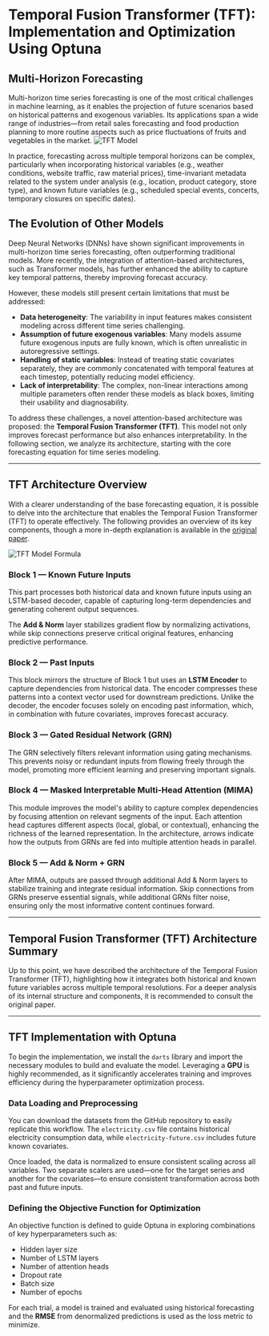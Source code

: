 # Temporal Fusion Transformer (TFT): Implementation and Optimization Using Optuna

## Multi-Horizon Forecasting

Multi-horizon time series forecasting is one of the most critical challenges in machine learning, as it enables the projection of future scenarios based on historical patterns and exogenous variables. Its applications span a wide range of industries—from retail sales forecasting and food production planning to more routine aspects such as price fluctuations of fruits and vegetables in the market.
![TFT Model](https://miro.medium.com/v2/resize:fit:1400/format:webp/1*j5GK3ITDvsDEQm7kVzoO_w.png)


In practice, forecasting across multiple temporal horizons can be complex, particularly when incorporating historical variables (e.g., weather conditions, website traffic, raw material prices), time-invariant metadata related to the system under analysis (e.g., location, product category, store type), and known future variables (e.g., scheduled special events, concerts, temporary closures on specific dates).

## The Evolution of Other Models

Deep Neural Networks (DNNs) have shown significant improvements in multi-horizon time series forecasting, often outperforming traditional models. More recently, the integration of attention-based architectures, such as Transformer models, has further enhanced the ability to capture key temporal patterns, thereby improving forecast accuracy.

However, these models still present certain limitations that must be addressed:

- **Data heterogeneity**: The variability in input features makes consistent modeling across different time series challenging.  
- **Assumption of future exogenous variables**: Many models assume future exogenous inputs are fully known, which is often unrealistic in autoregressive settings.  
- **Handling of static variables**: Instead of treating static covariates separately, they are commonly concatenated with temporal features at each timestep, potentially reducing model efficiency.  
- **Lack of interpretability**: The complex, non-linear interactions among multiple parameters often render these models as black boxes, limiting their usability and diagnosability.

To address these challenges, a novel attention-based architecture was proposed: the **Temporal Fusion Transformer (TFT)**. This model not only improves forecast performance but also enhances interpretability. In the following section, we analyze its architecture, starting with the core forecasting equation for time series modeling.

---

## TFT Architecture Overview

With a clearer understanding of the base forecasting equation, it is possible to delve into the architecture that enables the Temporal Fusion Transformer (TFT) to operate effectively. The following provides an overview of its key components, though a more in-depth explanation is available in the [original paper](https://arxiv.org/abs/1912.09363).

![TFT Model Formula](https://miro.medium.com/v2/resize:fit:1400/format:webp/1*t4Wvqv-I259N4KEAjmaO4g.png)


### Block 1 — Known Future Inputs

This part processes both historical data and known future inputs using an LSTM-based decoder, capable of capturing long-term dependencies and generating coherent output sequences.

The **Add & Norm** layer stabilizes gradient flow by normalizing activations, while skip connections preserve critical original features, enhancing predictive performance.

### Block 2 — Past Inputs

This block mirrors the structure of Block 1 but uses an **LSTM Encoder** to capture dependencies from historical data. The encoder compresses these patterns into a context vector used for downstream predictions. Unlike the decoder, the encoder focuses solely on encoding past information, which, in combination with future covariates, improves forecast accuracy.

### Block 3 — Gated Residual Network (GRN)

The GRN selectively filters relevant information using gating mechanisms. This prevents noisy or redundant inputs from flowing freely through the model, promoting more efficient learning and preserving important signals.

### Block 4 — Masked Interpretable Multi-Head Attention (MIMA)

This module improves the model's ability to capture complex dependencies by focusing attention on relevant segments of the input. Each attention head captures different aspects (local, global, or contextual), enhancing the richness of the learned representation. In the architecture, arrows indicate how the outputs from GRNs are fed into multiple attention heads in parallel.

### Block 5 — Add & Norm + GRN

After MIMA, outputs are passed through additional Add & Norm layers to stabilize training and integrate residual information. Skip connections from GRNs preserve essential signals, while additional GRNs filter noise, ensuring only the most informative content continues forward.

---

## Temporal Fusion Transformer (TFT) Architecture Summary

Up to this point, we have described the architecture of the Temporal Fusion Transformer (TFT), highlighting how it integrates both historical and known future variables across multiple temporal resolutions. For a deeper analysis of its internal structure and components, it is recommended to consult the original paper.

---

## TFT Implementation with Optuna

To begin the implementation, we install the `darts` library and import the necessary modules to build and evaluate the model. Leveraging a **GPU** is highly recommended, as it significantly accelerates training and improves efficiency during the hyperparameter optimization process.

### Data Loading and Preprocessing

You can download the datasets from the GitHub repository to easily replicate this workflow. The `electricity.csv` file contains historical electricity consumption data, while `electricity-future.csv` includes future known covariates.

Once loaded, the data is normalized to ensure consistent scaling across all variables. Two separate scalers are used—one for the target series and another for the covariates—to ensure consistent transformation across both past and future inputs.

### Defining the Objective Function for Optimization

An objective function is defined to guide Optuna in exploring combinations of key hyperparameters such as:

- Hidden layer size
- Number of LSTM layers
- Number of attention heads
- Dropout rate
- Batch size
- Number of epochs

For each trial, a model is trained and evaluated using historical forecasting and the **RMSE** from denormalized predictions is used as the loss metric to minimize.

